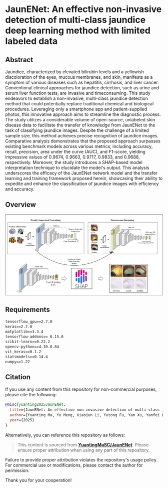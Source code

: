 <!--
 * @Author       : Yuanting Ma
 * @Github       : https://github.com/YuantingMaSC
 * @LastEditors  : Yuanting_Ma 
 * @Date         : 2024-12-06 09:16:50
 * @LastEditTime : 2025-02-10 16:21:33
 * @FilePath     : /JaunENet/README.md
 * @Description  : 
 * Copyright (c) 2024 by Yuanting_Ma@163.com, All Rights Reserved. 
-->
# JaunENet: An effective non-invasive detection of multi-class jaundice deep learning method with limited labeled data

## Abstract
Jaundice, characterized by elevated bilirubin levels and a yellowish discoloration of the eyes, mucous membranes, and skin, manifests as a symptom of various diseases such as hepatitis, cirrhosis, and liver cancer. Conventional clinical approaches for jaundice detection, such as urine and serum liver function tests, are invasive and timeconsuming. This study endeavors to establish a non-invasive, multi-class jaundice detection method that could potentially replace traditional chemical and biological procedures. Leveraging only a smartphone app and patient-supplied photos, this innovative approach aims to streamline the diagnostic process. The study utilizes a considerable volume of open-source, unlabeled skin disease data to facilitate the transfer of knowledge from JaunENet to the task of classifying jaundice images. Despite the challenge of a limited sample size, this method achieves precise recognition of jaundice images. Comparative analysis demonstrates that the proposed approach surpasses existing benchmark models across various metrics, including accuracy, recall, precision, area under the curve (AUC), and F1-score, yielding impressive values of 0.9674, 0.9663, 0.9717, 0.9833, and 0.9688, respectively. Moreover, the study introduces a SHAP-based model interpretation technique to elucidate the model's output. This analysis underscores the efficacy of the JaunENet network model and the transfer learning and training framework proposed herein, showcasing their ability to expedite and enhance the classification of jaundice images with efficiency and accuracy.

## Overview
![Overview of JaunENet](ROCplot/Overview.png)

## Requirements
```
tensorflow_gpu==2.7.0
keras==2.7.0
matplotlib==3.3.4
tensorflow-addons== 0.15.0
scikit-learn==0.22.2
opencv-python==4.10.0.84
vit_keras==0.1.2
statsmodels==0.14.4
numpy==1.22
```


## Citation

If you use any content from this repository for non-commercial purposes, please cite the following:
```bibtex
@misc{yuanting2025JaunENet,
  title={JaunENet: An effective non-invasive detection of multi-class jaundice deep learning method with limited labeled data},
  author={Yuanting Ma, Yu Meng, Xiaojun Li, Yutong Fu, Yan Xu, Yanfei Lu, Futian Weng},
  year={2025}
}
```

<!--
@article{yuanting2025JaunENet,
  title={JaunENet: An effective non-invasive detection of multi-class jaundice deep learning method with limited labeled data},
  author={Yuanting Ma, Yu Meng, Xiaojun Li, Yutong Fu, Yan Xu, Yanfei Lu, Futian Weng},
  journal={...},
  pages={...},
  year={2025},
  publisher={...}
}
-->

Alternatively, you can reference this repository as follows:

> This content is sourced from **[YuantingMaSC/JaunENet](https://https://github.com/YuantingMaSC/JaunENet)**. Please ensure proper attribution when using any part of this repository.

Failure to provide proper attribution violates the repository's usage policy. For commercial use or modifications, please contact the author for permission.

Thank you for your cooperation!
